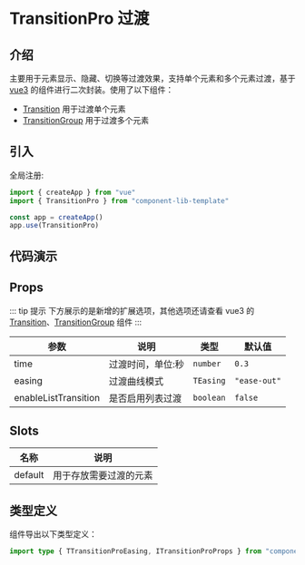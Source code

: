 # TransitionPro 过渡

## 介绍

主要用于元素显示、隐藏、切换等过渡效果，支持单个元素和多个元素过渡，基于 [vue3](https://cn.vuejs.org/) 的组件进行二次封装。使用了以下组件：

-   [Transition](https://cn.vuejs.org/guide/built-ins/transition.html#the-transition-component) 用于过渡单个元素
-   [TransitionGroup](https://cn.vuejs.org/guide/built-ins/transition-group.html) 用于过渡多个元素

## 引入

全局注册:

```ts
import { createApp } from "vue"
import { TransitionPro } from "component-lib-template"

const app = createApp()
app.use(TransitionPro)
```

## 代码演示

<preview path="./index.vue" title="源代码 ⬇️"></preview>

## Props

::: tip 提示
下方展示的是新增的扩展选项，其他选项还请查看 vue3 的 [Transition](https://cn.vuejs.org/api/built-in-components.html#transition)、[TransitionGroup](https://cn.vuejs.org/api/built-in-components.html#transitiongroup) 组件
:::

| 参数                 | 说明              | 类型      | 默认值       |
| -------------------- | ----------------- | --------- | ------------ |
| time                 | 过渡时间，单位:秒 | `number`  | `0.3`        |
| easing               | 过渡曲线模式      | `TEasing` | `"ease-out"` |
| enableListTransition | 是否启用列表过渡  | `boolean` | `false`      |

## Slots

| 名称    | 说明                   |
| ------- | ---------------------- |
| default | 用于存放需要过渡的元素 |

## 类型定义

组件导出以下类型定义：

```ts
import type { TTransitionProEasing, ITransitionProProps } from "component-lib-template"
```
